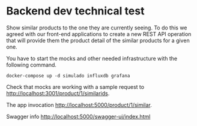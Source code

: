 # Backend dev technical test
Show similar products to the one they are currently seeing. To do this we agreed with our front-end applications to create a new REST API operation that will provide them the product detail of the similar products for a given one. 

You have to start the mocks and other needed infrastructure with the following command.
```
docker-compose up -d simulado influxdb grafana
```
Check that mocks are working with a sample request to [http://localhost:3001/product/1/similarids](http://localhost:3001/product/1/similarids).

The app invocation [http://localhost:5000/product/1/similar](http://localhost:5000/product/1/similar).

Swagger info [http://localhost:5000/swagger-ui/index.html](http://localhost:5000/swagger-ui/index.html)

